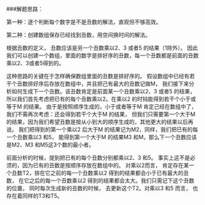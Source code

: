 ###解题思路：

第一种：逐个判断每个数字是不是丑数的解法，直观但不够高效。

第二种：创建数组保存已经找到丑数，用空间换时间的解法。

根据丑数的定义， 丑数应该是另一个丑数乘以2、3 或者5 的结果（1除外）。
因此我们可以创建一个数组，里面的数字是排好序的丑数，每一个丑数都是前面的丑数乘以2、3或者5得到的。

这种思路的关键在于怎样确保数组里面的丑数是排好序的。
假设数组中已经有若干个丑数排好序后存放在数组中，并且把己有最大的丑数记做M，
我们接下来分析如何生成下一个丑数。该丑数肯定是前面某一个丑数乘以2、3 或者5 的结果， 
所以我们首先考虑把已有的每个丑数乘以2。在乘以2 的时钝能得到若干个小于或等于M 的结果。
由于是按照顺序生成的，小于或者等于M 肯定己经在数组中了，我们不需再次考虑：还会得到若干个大于M 的结果，
但我们只需要第一个大于M 的结果，因为我们希望丑数是按从小到大的顺序生成的，其他更大的结果以后再说。
我们把得到的第一个乘以2 后大于M 的结果记为M2，同样，我们把已有的每一个丑数乘以3 和5，
能得到第一个大于M 的结果M3 和M，那么下一个丑数应该是M2、M3 和M5这3个数的最小者。

前面分析的时候，提到把已有的每个丑数分别都乘以2、3 和5。
事实上这不是必须的，因为已有的丑数是按顺序存放在数组中的。
对乘以2而言， 肯定存在某一个丑数T2，排在它之前的每一个丑数乘以2 得到的结果都会小于已有最大的丑数，
在它之后的每一个丑数乘以2 得到的结果都会太大。我们只需记下这个丑数的位置， 同时每次生成新的丑数的时候，
去更新这个T2。对乘以3 和5 而言， 也存在着同样的T3和T5。